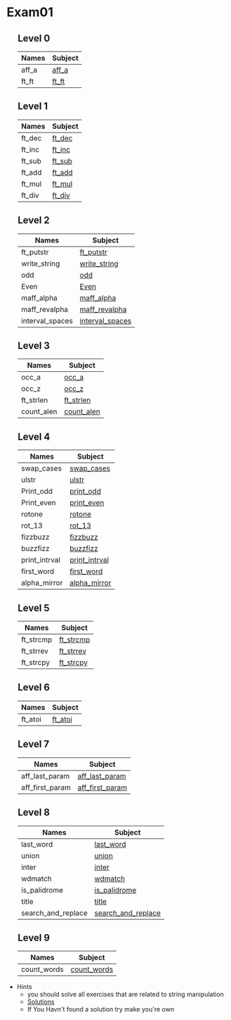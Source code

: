 # Exam01

<div style="margin-left: auto;
            margin-right: auto;
            width: 90%">

## Level 0
| Names | Subject |
| --- | --- |
| aff_a    | [aff_a](./Subjects/Level0/aff_a.subject.txt)    |
| ft_ft    | [ft_ft](./Subjects/Level0/ft_ft.subject.txt)    |

## Level 1
| Names | Subject |
| --- | --- |
| ft_dec    | [ft_dec](./Subjects/Level1/ft_dec.subject.txt)    |
| ft_inc    | [ft_inc](./Subjects/Level1/ft_inc.subject.txt)     |
| ft_sub    | [ft_sub](./Subjects/Level1/ft_sub.subject.txt)     |
| ft_add    | [ft_add](./Subjects/Level1/ft_add.subject.txt)     |
| ft_mul    | [ft_mul](./Subjects/Level1/ft_mul.subject.txt)     |
| ft_div    | [ft_div](./Subjects/Level1/ft_div.subject.txt)     |

## Level 2
| Names | Subject |
| --- | --- |
| ft_putstr | [ft_putstr](./Subjects/Level2/ft_putstr.subject.txt)     |
| write_string | [write_string](./Subjects/Level2/write_string.subject.txt)     |
| odd       | [odd](./Subjects/Level2/odd.subject.txt)     |
| Even      | [Even](./Subjects/Level2/even.subject.txt)     |
| maff_alpha| [maff_alpha](./Subjects/Level2/maff_alpha.subject.txt)     |
| maff_revalpha| [maff_revalpha](./Subjects/Level2/maff_revalpha.subject.txt)     |
| interval_spaces| [interval_spaces](./Subjects/Level2/interval_spaces.subject.txt)   |

## Level 3
| Names | Subject |
| --- | --- |
| occ_a     | [occ_a](./Subjects/Level3/occ_a.subject.txt)     |
| occ_z     | [occ_z](./Subjects/Level3/occ_z.subject.txt)     |
| ft_strlen | [ft_strlen](./Subjects/Level3/ft_strlen.subject.txt) |
| count_alen     | [count_alen](./Subjects/Level3/count_alen.subject.txt)     |

## Level 4
| Names | Subject |
| --- | --- |
| swap_cases| [swap_cases](./Subjects/Level4/swap_cases.subject.txt)     |
| ulstr     | [ulstr](./Subjects/Level4/ulstr.subject.txt)     |
| Print_odd | [print_odd](./Subjects/Level4/print_odd.subject.txt) |
| Print_even| [print_even](./Subjects/Level4/print_even.subject.txt)     |
| rotone    | [rotone](./Subjects/Level4/rotone.subject.txt)     |
| rot_13    | [rot_13](./Subjects/Level4/rot_13.subject.txt)     |
| fizzbuzz  | [fizzbuzz](./Subjects/Level4/fizzbuzz.subject.txt)     |
| buzzfizz  | [buzzfizz](./Subjects/Level4/buzzfizz.subject.txt)     |
| print_intrval| [print_intrval](./Subjects/Level4/print_intrval.subject.txt)     |
| first_word  | [first_word](./Subjects/Level4/first_word.subject.txt)     |
| alpha_mirror  | [alpha_mirror](./Subjects/Level4/alpha_mirror.subject.txt)     |

## Level 5
| Names | Subject |
| --- | --- |
| ft_strcmp | [ft_strcmp](./Subjects/Level5/ft_strcmp.subject.txt)     |
| ft_strrev | [ft_strrev](./Subjects/Level5/ft_strrev.subject.txt)     |
| ft_strcpy | [ft_strcpy](./Subjects/Level5/ft_strcpy.subject.txt)     |

## Level 6
| Names | Subject |
| --- | --- |
| ft_atoi   | [ft_atoi](./Subjects/Level6/ft_atoi.subject.txt)   |

## Level 7
| Names | Subject |
| --- | --- |
| aff_last_param   | [aff_last_param](./Subjects/Level7/aff_last_param.subject.txt)   |
| aff_first_param   | [aff_first_param](./Subjects/Level7/aff_first_param.subject.txt)   |

## Level 8
| Names | Subject |
| --- | --- |
| last_word   | [last_word](./Subjects/Level8/last_word.subject.txt)   |
| union   | [union](./Subjects/Level8/union.subject.txt)   |
| inter   | [inter](./Subjects/Level8/inter.subject.txt)   |
| wdmatch   | [wdmatch](./Subjects/Level8/wdmatch.subject.txt)   |
| is_palidrome   | [is_palidrome](./Subjects/Level8/is_palidrome.subject.txt)   |
| title   | [title](./Subjects/Level8/title.subject.txt)   |
| search_and_replace   | [search_and_replace](./Subjects/Level8/search_and_replace.subject.txt)   |

## Level 9
| Names | Subject |
| --- | --- |
| count_words   | [count_words](./Subjects/Level9/count_words.subject.txt)   |

</div>

- Hints
    - you should solve all exercises that are related to string manipulation
    - [Solutions](http://nigal.freeshell.org/42/exam-solutions/)
    - If You Havn't found a solution try make you're own
